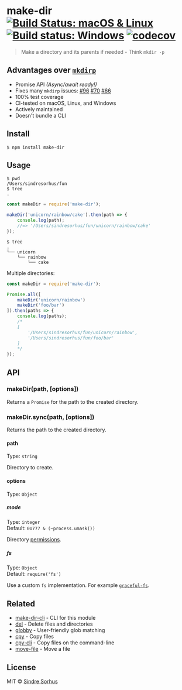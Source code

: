 # make-dir [![Build Status: macOS & Linux](https://travis-ci.org/sindresorhus/make-dir.svg?branch=master)](https://travis-ci.org/sindresorhus/make-dir) [![Build status: Windows](https://ci.appveyor.com/api/projects/status/e0vtt8y600w91gcs/branch/master?svg=true)](https://ci.appveyor.com/project/sindresorhus/make-dir/branch/master) [![codecov](https://codecov.io/gh/sindresorhus/make-dir/branch/master/graph/badge.svg)](https://codecov.io/gh/sindresorhus/make-dir)

> Make a directory and its parents if needed - Think `mkdir -p`


## Advantages over [`mkdirp`](https://github.com/substack/node-mkdirp)

- Promise API *(Async/await ready!)*
- Fixes many `mkdirp` issues: [#96](https://github.com/substack/node-mkdirp/pull/96) [#70](https://github.com/substack/node-mkdirp/issues/70) [#66](https://github.com/substack/node-mkdirp/issues/66)
- 100% test coverage
- CI-tested on macOS, Linux, and Windows
- Actively maintained
- Doesn't bundle a CLI


## Install

```
$ npm install make-dir
```


## Usage

```
$ pwd
/Users/sindresorhus/fun
$ tree
.
```

```js
const makeDir = require('make-dir');

makeDir('unicorn/rainbow/cake').then(path => {
	console.log(path);
	//=> '/Users/sindresorhus/fun/unicorn/rainbow/cake'
});
```

```
$ tree
.
└── unicorn
    └── rainbow
        └── cake
```

Multiple directories:

```js
const makeDir = require('make-dir');

Promise.all([
	makeDir('unicorn/rainbow')
	makeDir('foo/bar')
]).then(paths => {
	console.log(paths);
	/*
	[
		'/Users/sindresorhus/fun/unicorn/rainbow',
		'/Users/sindresorhus/fun/foo/bar'
	]
	*/
});
```


## API

### makeDir(path, [options])

Returns a `Promise` for the path to the created directory.

### makeDir.sync(path, [options])

Returns the path to the created directory.

#### path

Type: `string`

Directory to create.

#### options

Type: `Object`

##### mode

Type: `integer`<br>
Default: `0o777 & (~process.umask())`

Directory [permissions](https://x-team.com/blog/file-system-permissions-umask-node-js/).

##### fs

Type: `Object`<br>
Default: `require('fs')`

Use a custom `fs` implementation. For example [`graceful-fs`](https://github.com/isaacs/node-graceful-fs).


## Related

- [make-dir-cli](https://github.com/sindresorhus/make-dir-cli) - CLI for this module
- [del](https://github.com/sindresorhus/del) - Delete files and directories
- [globby](https://github.com/sindresorhus/globby) - User-friendly glob matching
- [cpy](https://github.com/sindresorhus/cpy) - Copy files
- [cpy-cli](https://github.com/sindresorhus/cpy-cli) - Copy files on the command-line
- [move-file](https://github.com/sindresorhus/move-file) - Move a file


## License

MIT © [Sindre Sorhus](https://sindresorhus.com)
